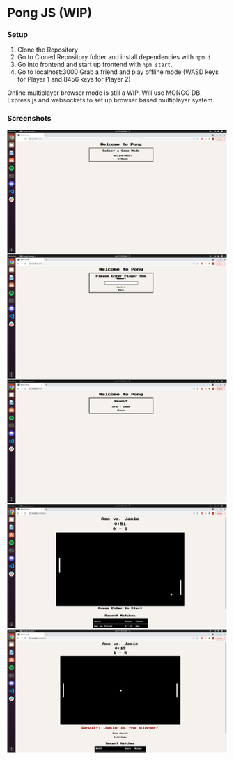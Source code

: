 # Pong JS (WIP)

### Setup

1. Clone the Repository
2. Go to Cloned Repository folder and install dependencies with `npm i`
3. Go into frontend and start up frontend with `npm start`.
4. Go to localhost:3000 Grab a friend and play offline mode (WASD keys for Player 1 and 8456 keys for Player 2)

Online multiplayer browser mode is still a WIP. Will use MONGO DB, Express.js and websockets to set up browser based multiplayer system. 


### Screenshots

!["GameMode"](https://github.com/Aman-Hundal/PongJS/blob/main/docs/gameMode.png?raw=true)
!["PlayEntry"](https://github.com/Aman-Hundal/PongJS/blob/main/docs/PlayerName.png?raw=true)
!["Start"](https://github.com/Aman-Hundal/PongJS/blob/main/docs/Start%3F.png?raw=true)
!["Play"](https://github.com/Aman-Hundal/PongJS/blob/main/docs/Play.png?raw=true)
!["Winner"](https://github.com/Aman-Hundal/PongJS/blob/main/docs/gameOver.png?raw=true)